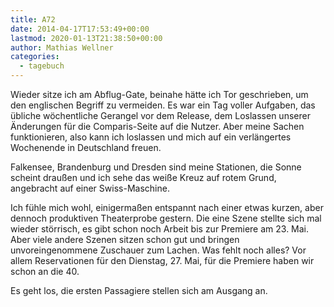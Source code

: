 ```yaml
---
title: A72
date: 2014-04-17T17:53:49+00:00
lastmod: 2020-01-13T21:38:50+00:00
author: Mathias Wellner
categories:
  - tagebuch
---
```

Wieder sitze ich am Abflug-Gate, beinahe hätte ich Tor geschrieben, um den englischen Begriff zu vermeiden. Es war ein Tag voller Aufgaben, das übliche wöchentliche Gerangel vor dem Release, dem Loslassen unserer Änderungen für die Comparis-Seite auf die Nutzer. Aber meine Sachen funktionieren, also kann ich loslassen und mich auf ein verlängertes Wochenende in Deutschland freuen. 

Falkensee, Brandenburg und Dresden sind meine Stationen, die Sonne scheint draußen und ich sehe das weiße Kreuz auf rotem Grund, angebracht auf einer Swiss-Maschine. 

Ich fühle mich wohl, einigermaßen entspannt nach einer etwas kurzen, aber dennoch produktiven Theaterprobe gestern. Die eine Szene stellte sich mal wieder störrisch, es gibt schon noch Arbeit bis zur Premiere am 23. Mai. Aber viele andere Szenen sitzen schon gut und bringen unvoreingenommene Zuschauer zum Lachen. Was fehlt noch alles? Vor allem Reservationen für den Dienstag, 27. Mai, für die Premiere haben wir schon an die 40. 

Es geht los, die ersten Passagiere stellen sich am Ausgang an.